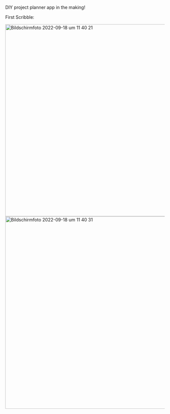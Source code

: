 DIY project planner app in the making!

First Scribble:

<img width="605" alt="Bildschirmfoto 2022-09-18 um 11 40 21" src="https://user-images.githubusercontent.com/107792731/190895887-94b6f170-31c7-4583-a127-eafc9b7611e8.png">

<img width="606" alt="Bildschirmfoto 2022-09-18 um 11 40 31" src="https://user-images.githubusercontent.com/107792731/190895892-2ebdc68b-41ed-41b7-a51b-185caa2ebbcf.png">
